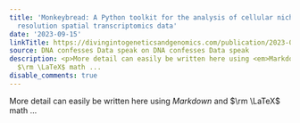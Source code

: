 ```yaml
---
title: 'Monkeybread: A Python toolkit for the analysis of cellular niches in single-cell
  resolution spatial transcriptomics data'
date: '2023-09-15'
linkTitle: https://divingintogeneticsandgenomics.com/publication/2023-09-15-monkeybread/
source: DNA confesses Data speak on DNA confesses Data speak
description: <p>More detail can easily be written here using <em>Markdown</em> and
  $\rm \LaTeX$ math ...
disable_comments: true
---
```

<p>More detail can easily be written here using <em>Markdown</em> and $\rm \LaTeX$ math ...